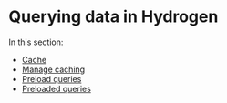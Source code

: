 # Querying data in Hydrogen

In this section:

- [Cache](/tutorials/querying/cache/)
- [Manage caching](/tutorials/querying/manage-caching/)
- [Preload queries](/tutorials/querying/preload-queries/)
- [Preloaded queries](/tutorials/querying/preloaded-queries/)

